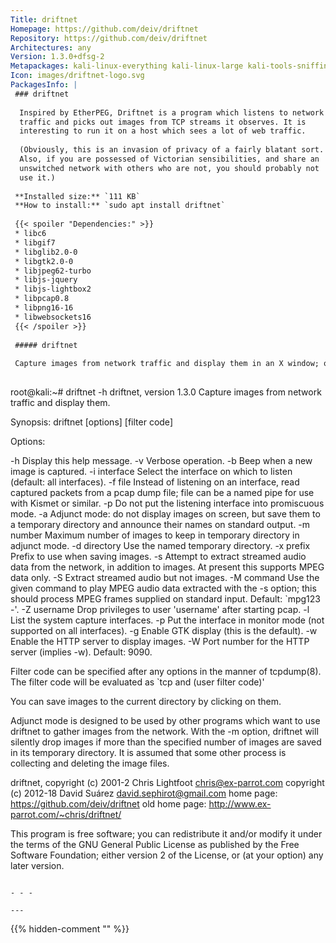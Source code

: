 ```yaml
---
Title: driftnet
Homepage: https://github.com/deiv/driftnet
Repository: https://github.com/deiv/driftnet
Architectures: any
Version: 1.3.0+dfsg-2
Metapackages: kali-linux-everything kali-linux-large kali-tools-sniffing-spoofing 
Icon: images/driftnet-logo.svg
PackagesInfo: |
 ### driftnet
 
  Inspired by EtherPEG, Driftnet is a program which listens to network
  traffic and picks out images from TCP streams it observes. It is
  interesting to run it on a host which sees a lot of web traffic.
   
  (Obviously, this is an invasion of privacy of a fairly blatant sort.
  Also, if you are possessed of Victorian sensibilities, and share an
  unswitched network with others who are not, you should probably not
  use it.)
 
 **Installed size:** `111 KB`  
 **How to install:** `sudo apt install driftnet`  
 
 {{< spoiler "Dependencies:" >}}
 * libc6 
 * libgif7 
 * libglib2.0-0 
 * libgtk2.0-0 
 * libjpeg62-turbo 
 * libjs-jquery 
 * libjs-lightbox2 
 * libpcap0.8 
 * libpng16-16 
 * libwebsockets16 
 {{< /spoiler >}}
 
 ##### driftnet
 
 Capture images from network traffic and display them in an X window; optionally, capture audio streams and play them.
 
 ```
 root@kali:~# driftnet -h
 driftnet, version 1.3.0
 Capture images from network traffic and display them.
 
 Synopsis: driftnet [options] [filter code]
 
 Options:
 
   -h               Display this help message.
   -v               Verbose operation.
   -b               Beep when a new image is captured.
   -i interface     Select the interface on which to listen (default: all
                    interfaces).
   -f file          Instead of listening on an interface, read captured
                    packets from a pcap dump file; file can be a named pipe
                    for use with Kismet or similar.
   -p               Do not put the listening interface into promiscuous mode.
   -a               Adjunct mode: do not display images on screen, but save
                    them to a temporary directory and announce their names on
                    standard output.
   -m number        Maximum number of images to keep in temporary directory
                    in adjunct mode.
   -d directory     Use the named temporary directory.
   -x prefix        Prefix to use when saving images.
   -s               Attempt to extract streamed audio data from the network,
                    in addition to images. At present this supports MPEG data
                    only.
   -S               Extract streamed audio but not images.
   -M command       Use the given command to play MPEG audio data extracted
                    with the -s option; this should process MPEG frames
                    supplied on standard input. Default: `mpg123 -'.
   -Z username      Drop privileges to user 'username' after starting pcap.
   -l               List the system capture interfaces.
   -p               Put the interface in monitor mode (not supported on all interfaces).
   -g               Enable GTK display (this is the default).
   -w               Enable the HTTP server to display images.
   -W               Port number for the HTTP server (implies -w). Default: 9090.
 
 Filter code can be specified after any options in the manner of tcpdump(8).
 The filter code will be evaluated as `tcp and (user filter code)'
 
 You can save images to the current directory by clicking on them.
 
 Adjunct mode is designed to be used by other programs which want to use
 driftnet to gather images from the network. With the -m option, driftnet will
 silently drop images if more than the specified number of images are saved
 in its temporary directory. It is assumed that some other process is
 collecting and deleting the image files.
 
 driftnet, copyright (c) 2001-2 Chris Lightfoot <chris@ex-parrot.com>
           copyright (c) 2012-18 David Suárez <david.sephirot@gmail.com>
 home page: https://github.com/deiv/driftnet
 old home page: http://www.ex-parrot.com/~chris/driftnet/
 
 This program is free software; you can redistribute it and/or modify
 it under the terms of the GNU General Public License as published by
 the Free Software Foundation; either version 2 of the License, or
 (at your option) any later version.
 
 ```
 
 - - -
 
---
```

{{% hidden-comment "<!--Do not edit anything above this line-->" %}}

